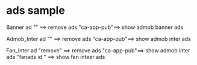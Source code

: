 # ads sample 
Banner ad "" ==> remove ads
        "ca-app-pub"==> show admob banner ads
        
Admob_Inter ad "" ==> remove ads
     "ca-app-pub"==> show admob inter ads

Fan_Inter ad "remove" ==> remove ads
           "ca-app-pub"==> show admob inter ads
           "fanads id " ==> show fan inteer ads


           
